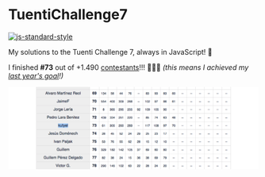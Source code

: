 # TuentiChallenge7

[![js-standard-style](https://cdn.rawgit.com/feross/standard/master/badge.svg)](https://github.com/feross/standard)

My solutions to the Tuenti Challenge 7, always in JavaScript! :rocket:

I finished **#73** out of +1.490 [contestants](https://contest.tuenti.net/Stats)!!! :tada::tada::tada: *(this means I achieved my [last year's goal](https://github.com/kutyel/tuenti-challenge-6)!)*

[![ranking](https://raw.githubusercontent.com/kutyel/TuentiChallenge7/master/ranking.png)](https://contest.tuenti.net/Stats)
